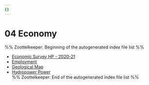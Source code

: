 ```yaml
---
{}
---
```

   
# 04 Economy   
%% Zoottelkeeper: Beginning of the autogenerated index file list  %%   
   
-  [Economic Survey HP - 2020-21](../04%20Economy/Economic%20Survey%20HP%20-%202020-21/Economic%20Survey%20HP%20-%202020-21.md)   
-  [Employment](../04%20Economy/Employment.md)   
-  [Geological Map](../04%20Economy/Geological%20Map.md)   
-  [Hydropower Power](../04%20Economy/Hydropower%20Power/Hydropower%20Power.md)   
%% Zoottelkeeper: End of the autogenerated index file list  %%